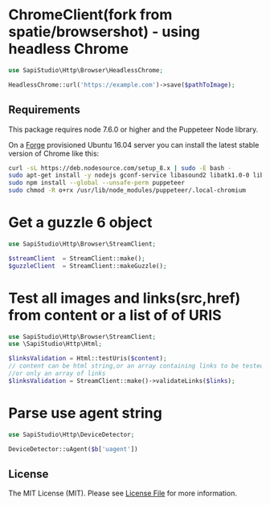 # ChromeClient(fork from spatie/browsershot) -  using headless Chrome

```php
use SapiStudio\Http\Browser\HeadlessChrome;

HeadlessChrome::url('https://example.com')->save($pathToImage);
```
## Requirements

This package requires node 7.6.0 or higher and the Puppeteer Node library.

On a [Forge](https://forge.laravel.com) provisioned Ubuntu 16.04 server you can install the latest stable version of Chrome like this:

```bash
curl -sL https://deb.nodesource.com/setup_8.x | sudo -E bash -
sudo apt-get install -y nodejs gconf-service libasound2 libatk1.0-0 libc6 libcairo2 libcups2 libdbus-1-3 libexpat1 libfontconfig1 libgcc1 libgconf-2-4 libgdk-pixbuf2.0-0 libglib2.0-0 libgtk-3-0 libnspr4 libpango-1.0-0 libpangocairo-1.0-0 libstdc++6 libx11-6 libx11-xcb1 libxcb1 libxcomposite1 libxcursor1 libxdamage1 libxext6 libxfixes3 libxi6 libxrandr2 libxrender1 libxss1 libxtst6 ca-certificates fonts-liberation libappindicator1 libnss3 lsb-release xdg-utils wget
sudo npm install --global --unsafe-perm puppeteer
sudo chmod -R o+rx /usr/lib/node_modules/puppeteer/.local-chromium
```

# Get a guzzle 6 object
```php
use SapiStudio\Http\Browser\StreamClient;

$streamClient  = StreamClient::make();
$guzzleClient  = StreamClient::makeGuzzle();
```

# Test all images and links(src,href) from content or a list of of URIS
```php
use SapiStudio\Http\Browser\StreamClient;
use \SapiStudio\Http\Html;

$linksValidation = Html::testUris($content);
// content can be html string,or an array containing links to be tested
//or only an array of links
$linksValidation = StreamClient::make()->validateLinks($links);
```

# Parse use agent string
```php
use SapiStudio\Http\DeviceDetector;

DeviceDetector::uAgent($b['uagent'])
```



## License

The MIT License (MIT). Please see [License File](LICENSE.md) for more information.
